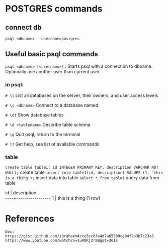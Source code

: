 # POSTGRES commands

## connect db
    psql <dbname> --username=postgres

## Useful basic psql commands
`psql <dbname> [<username>]` : Starts psql with a connection to dbname. Optionally use another user than current user

### in psql:
`# \l` List all databases on the server, their owners, and user access levels

`# \c <dbname>` Connect to a database named

`# \dt` Show database tables

`# \d <tablename>` Describe table schema

`# \q` Quit psql, return to the terminal

`# \?` Get help, see list of available commands

### table
`create table table1( id INTEGER PRIMARY KEY, description VARCHAR NOT NULL);` create table
`insert into table1(id, description) VALUES (1, 'this is a thing');` insert data into table
`select * from table1` query data from table

 id |   description   
----+-----------------
  1 | this is a thing
(1 row)

# References
    Doc: https://gist.github.com/ibraheem4/ce5ccd3e4d7a65589ce84f2a3b7c23a3
    https://www.youtube.com/watch?v=1uK8RjZr8Bg&t=361s
